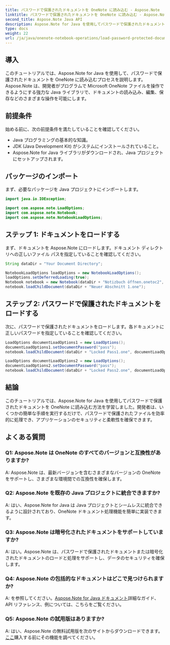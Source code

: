 ```yaml
---
title: パスワードで保護されたドキュメントを OneNote に読み込む - Aspose.Note
linktitle: パスワードで保護されたドキュメントを OneNote に読み込む - Aspose.Note
second_title: Aspose.Note Java API
description: Aspose.Note for Java を使用してパスワードで保護されたドキュメントを OneNote に読み込む方法を学習します。シームレスな統合については、ステップバイステップのガイドに従ってください。
type: docs
weight: 22
url: /ja/java/onenote-notebook-operations/load-password-protected-documents/
---
```

## 導入

このチュートリアルでは、Aspose.Note for Java を使用して、パスワードで保護されたドキュメントを OneNote に読み込むプロセスを説明します。 Aspose.Note は、開発者がプログラムで Microsoft OneNote ファイルを操作できるようにする強力な Java ライブラリで、ドキュメントの読み込み、編集、保存などのさまざまな操作を可能にします。

## 前提条件

始める前に、次の前提条件を満たしていることを確認してください。
- Java プログラミングの基本的な知識。
- JDK (Java Development Kit) がシステムにインストールされていること。
- Aspose.Note for Java ライブラリがダウンロードされ、Java プロジェクトにセットアップされます。

## パッケージのインポート

まず、必要なパッケージを Java プロジェクトにインポートします。
```java
import java.io.IOException;

import com.aspose.note.LoadOptions;
import com.aspose.note.Notebook;
import com.aspose.note.NotebookLoadOptions;
```

## ステップ 1: ドキュメントをロードする

まず、ドキュメントを Aspose.Note にロードします。ドキュメント ディレクトリへの正しいファイル パスを指定していることを確認してください。
```java
String dataDir = "Your Document Directory";

NotebookLoadOptions loadOptions = new NotebookLoadOptions();
loadOptions.setDeferredLoading(true);
Notebook notebook = new Notebook(dataDir + "Notizbuch öffnen.onetoc2", loadOptions);
notebook.loadChildDocument(dataDir + "Neuer Abschnitt 1.one");
```

## ステップ 2: パスワードで保護されたドキュメントをロードする

次に、パスワードで保護されたドキュメントをロードします。各ドキュメントに正しいパスワードを指定していることを確認してください。
```java
LoadOptions documentLoadOptions1 = new LoadOptions();
documentLoadOptions1.setDocumentPassword("pass");
notebook.loadChildDocument(dataDir + "Locked Pass1.one", documentLoadOptions1);

LoadOptions documentLoadOptions2 = new LoadOptions();
documentLoadOptions2.setDocumentPassword("pass");
notebook.loadChildDocument(dataDir + "Locked Pass2.one", documentLoadOptions2);
```

## 結論

このチュートリアルでは、Aspose.Note for Java を使用してパスワードで保護されたドキュメントを OneNote に読み込む方法を学習しました。開発者は、いくつかの簡単な手順を実行するだけで、パスワードで保護されたファイルを効率的に処理でき、アプリケーションのセキュリティと柔軟性を確保できます。

## よくある質問

### Q1: Aspose.Note は OneNote のすべてのバージョンと互換性がありますか?

A: Aspose.Note は、最新バージョンを含むさまざまなバージョンの OneNote をサポートし、さまざまな環境間での互換性を確保します。

### Q2: Aspose.Note を既存の Java プロジェクトに統合できますか?

A: はい、Aspose.Note for Java は Java プロジェクトとシームレスに統合できるように設計されており、OneNote ドキュメント処理機能を簡単に実装できます。

### Q3: Aspose.Note は暗号化されたドキュメントをサポートしていますか?

A: はい。Aspose.Note は、パスワードで保護されたドキュメントまたは暗号化されたドキュメントのロードと処理をサポートし、データのセキュリティを確保します。

### Q4: Aspose.Note の包括的なドキュメントはどこで見つけられますか?

 A: を参照してください。[Aspose.Note for Java ドキュメント](https://reference.aspose.com/note/java/)詳細なガイド、API リファレンス、例については、こちらをご覧ください。

### Q5: Aspose.Note の試用版はありますか?

A: はい、Aspose.Note の無料試用版を次のサイトからダウンロードできます。[ここ](https://releases.aspose.com/)購入する前にその機能を調べてください。